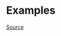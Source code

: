 


# Examples


[Source](http://www.rubydoc.info/gems/rubocop/RuboCop/Cop/Style/LineEndConcatenation)